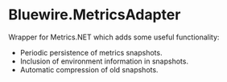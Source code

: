 # Bluewire.MetricsAdapter

Wrapper for Metrics.NET which adds some useful functionality:
* Periodic persistence of metrics snapshots.
* Inclusion of environment information in snapshots.
* Automatic compression of old snapshots.
